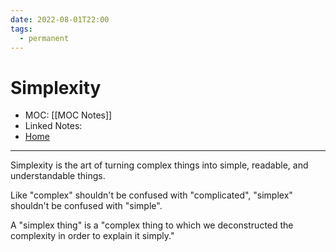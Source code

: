 ```yaml
---
date: 2022-08-01T22:00
tags:
  - permanent
---
```

# Simplexity
- MOC: [[MOC Notes]]
- Linked Notes:
- [Home](https://misudashi.ga/)
---------- 
Simplexity is the art of turning complex things into simple, readable, and understandable things.

Like "complex" shouldn't be confused with "complicated", "simplex" shouldn't be confused with "simple".

A "simplex thing" is a "complex thing to which we deconstructed the complexity in order to explain it simply."